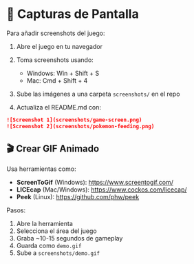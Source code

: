 # 📸 Capturas de Pantalla

Para añadir screenshots del juego:

1. Abre el juego en tu navegador
2. Toma screenshots usando:
   - Windows: Win + Shift + S
   - Mac: Cmd + Shift + 4
   
3. Sube las imágenes a una carpeta `screenshots/` en el repo

4. Actualiza el README.md con:
```markdown
![Screenshot 1](screenshots/game-screen.png)
![Screenshot 2](screenshots/pokemon-feeding.png)
```

## 🎬 Crear GIF Animado

Usa herramientas como:
- **ScreenToGif** (Windows): https://www.screentogif.com/
- **LICEcap** (Mac/Windows): https://www.cockos.com/licecap/
- **Peek** (Linux): https://github.com/phw/peek

Pasos:
1. Abre la herramienta
2. Selecciona el área del juego
3. Graba ~10-15 segundos de gameplay
4. Guarda como `demo.gif`
5. Sube a `screenshots/demo.gif`
